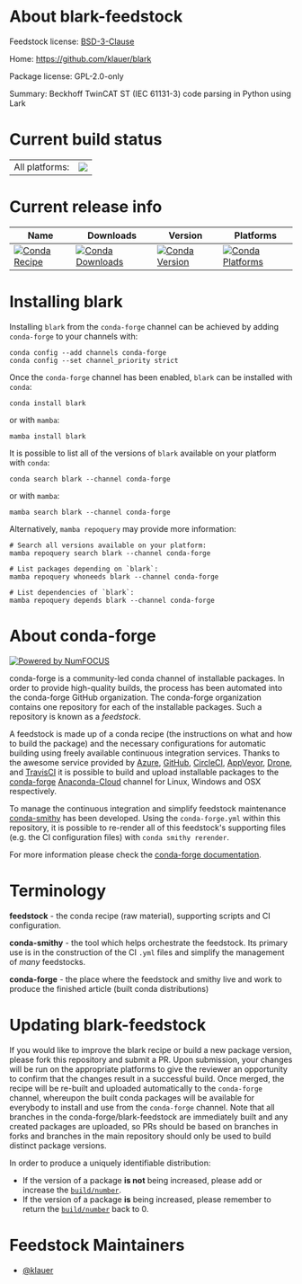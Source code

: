 About blark-feedstock
=====================

Feedstock license: [BSD-3-Clause](https://github.com/conda-forge/blark-feedstock/blob/main/LICENSE.txt)

Home: https://github.com/klauer/blark

Package license: GPL-2.0-only

Summary: Beckhoff TwinCAT ST (IEC 61131-3) code parsing in Python using Lark

Current build status
====================


<table><tr><td>All platforms:</td>
    <td>
      <a href="https://dev.azure.com/conda-forge/feedstock-builds/_build/latest?definitionId=9290&branchName=main">
        <img src="https://dev.azure.com/conda-forge/feedstock-builds/_apis/build/status/blark-feedstock?branchName=main">
      </a>
    </td>
  </tr>
</table>

Current release info
====================

| Name | Downloads | Version | Platforms |
| --- | --- | --- | --- |
| [![Conda Recipe](https://img.shields.io/badge/recipe-blark-green.svg)](https://anaconda.org/conda-forge/blark) | [![Conda Downloads](https://img.shields.io/conda/dn/conda-forge/blark.svg)](https://anaconda.org/conda-forge/blark) | [![Conda Version](https://img.shields.io/conda/vn/conda-forge/blark.svg)](https://anaconda.org/conda-forge/blark) | [![Conda Platforms](https://img.shields.io/conda/pn/conda-forge/blark.svg)](https://anaconda.org/conda-forge/blark) |

Installing blark
================

Installing `blark` from the `conda-forge` channel can be achieved by adding `conda-forge` to your channels with:

```
conda config --add channels conda-forge
conda config --set channel_priority strict
```

Once the `conda-forge` channel has been enabled, `blark` can be installed with `conda`:

```
conda install blark
```

or with `mamba`:

```
mamba install blark
```

It is possible to list all of the versions of `blark` available on your platform with `conda`:

```
conda search blark --channel conda-forge
```

or with `mamba`:

```
mamba search blark --channel conda-forge
```

Alternatively, `mamba repoquery` may provide more information:

```
# Search all versions available on your platform:
mamba repoquery search blark --channel conda-forge

# List packages depending on `blark`:
mamba repoquery whoneeds blark --channel conda-forge

# List dependencies of `blark`:
mamba repoquery depends blark --channel conda-forge
```


About conda-forge
=================

[![Powered by
NumFOCUS](https://img.shields.io/badge/powered%20by-NumFOCUS-orange.svg?style=flat&colorA=E1523D&colorB=007D8A)](https://numfocus.org)

conda-forge is a community-led conda channel of installable packages.
In order to provide high-quality builds, the process has been automated into the
conda-forge GitHub organization. The conda-forge organization contains one repository
for each of the installable packages. Such a repository is known as a *feedstock*.

A feedstock is made up of a conda recipe (the instructions on what and how to build
the package) and the necessary configurations for automatic building using freely
available continuous integration services. Thanks to the awesome service provided by
[Azure](https://azure.microsoft.com/en-us/services/devops/), [GitHub](https://github.com/),
[CircleCI](https://circleci.com/), [AppVeyor](https://www.appveyor.com/),
[Drone](https://cloud.drone.io/welcome), and [TravisCI](https://travis-ci.com/)
it is possible to build and upload installable packages to the
[conda-forge](https://anaconda.org/conda-forge) [Anaconda-Cloud](https://anaconda.org/)
channel for Linux, Windows and OSX respectively.

To manage the continuous integration and simplify feedstock maintenance
[conda-smithy](https://github.com/conda-forge/conda-smithy) has been developed.
Using the ``conda-forge.yml`` within this repository, it is possible to re-render all of
this feedstock's supporting files (e.g. the CI configuration files) with ``conda smithy rerender``.

For more information please check the [conda-forge documentation](https://conda-forge.org/docs/).

Terminology
===========

**feedstock** - the conda recipe (raw material), supporting scripts and CI configuration.

**conda-smithy** - the tool which helps orchestrate the feedstock.
                   Its primary use is in the construction of the CI ``.yml`` files
                   and simplify the management of *many* feedstocks.

**conda-forge** - the place where the feedstock and smithy live and work to
                  produce the finished article (built conda distributions)


Updating blark-feedstock
========================

If you would like to improve the blark recipe or build a new
package version, please fork this repository and submit a PR. Upon submission,
your changes will be run on the appropriate platforms to give the reviewer an
opportunity to confirm that the changes result in a successful build. Once
merged, the recipe will be re-built and uploaded automatically to the
`conda-forge` channel, whereupon the built conda packages will be available for
everybody to install and use from the `conda-forge` channel.
Note that all branches in the conda-forge/blark-feedstock are
immediately built and any created packages are uploaded, so PRs should be based
on branches in forks and branches in the main repository should only be used to
build distinct package versions.

In order to produce a uniquely identifiable distribution:
 * If the version of a package **is not** being increased, please add or increase
   the [``build/number``](https://docs.conda.io/projects/conda-build/en/latest/resources/define-metadata.html#build-number-and-string).
 * If the version of a package **is** being increased, please remember to return
   the [``build/number``](https://docs.conda.io/projects/conda-build/en/latest/resources/define-metadata.html#build-number-and-string)
   back to 0.

Feedstock Maintainers
=====================

* [@klauer](https://github.com/klauer/)


<!-- dummy commit to enable rerendering -->

